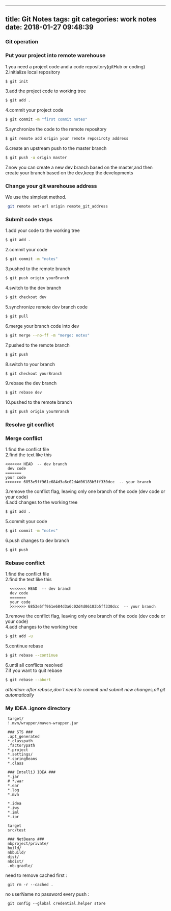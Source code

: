 ----------------
title: Git Notes
tags: git
categories: work notes
date: 2018-01-27 09:48:39
----------------


### Git operation

### Put your project into remote warehouse
1.you need a project code and a code repository(gitHub or coding)   
2.initialize local repository   

``` bash
$ git init
```

3.add the project code to working tree  
 
``` bash
$ git add .
```

4.commit your project code

``` bash
$ git commit -m "first commit notes"
```
   
5.synchronize the code to the remote repository

``` bash
$ git remote add origin your remote reposiroty address
```

6.create an upstream push to the master branch

``` bash
$ git push -u origin master
```
   
7.now you can create a new dev branch based on the master,and then create your branch based on the dev,keep the developments

### Change your git warehouse address
We use the simplest method.

   ```bash
    git remote set-url origin remote_git_address
   ```
  
### Submit code steps       
1.add your code to the working tree

``` bash
$ git add .
```

2.commit your code

``` bash
$ git commit -m "notes"
```

3.pushed to the remote branch

``` bash
$ git push origin yourBranch
```

4.switch to the dev branch 

``` bash
$ git checkout dev
```

5.synchronize remote dev branch code

``` bash
$ git pull
```

6.merge your branch code into dev

``` bash
$ git merge --no-ff -m "merge: notes"
```

7.pushed to the remote branch

``` bash
$ git push
```

8.switch to your branch 

``` bash
$ git checkout yourBranch
```

9.rebase the dev branch

``` bash
$ git rebase dev
```

10.pushed to the remote branch

``` bash
$ git push origin yourBranch
```

### Resolve git conflict

### Merge conflict   
1.find the conflict file   
2.find the text like this 
  
```
<<<<<<< HEAD  -- dev branch
 dev code
=======
your code
>>>>>>> 6853e5ff961e684d3a6c02d4d06183b5ff330dcc  -- your branch
```
   
3.remove the conflict flag, leaving only one branch of the code (dev code or your code)   
4.add changes to the working tree

 ``` bash
$ git add .
```
   
5.commit your code   

``` bash
$ git commit -m "notes"
```

6.push changes to dev branch   

``` bash
$ git push
```
   
### Rebase conflict   
1.find the conflict file   
2.find the text like this 

   ```
     <<<<<<< HEAD  -- dev branch
     dev code
     =======
     your code
     >>>>>>> 6853e5ff961e684d3a6c02d4d06183b5ff330dcc  -- your branch
   ```

3.remove the conflict flag, leaving only one branch of the code (dev code or your code)   
4.add changes to the working tree

   ``` bash
   $ git add -u
   ```

5.continue rebase   

   ``` bash
   $ git rebase --continue
   ```

6.until all conflicts resolved   
7.if you want to quit rebase   

   ``` bash
   $ git rebase --abort
   ```

*attention: after rebase,don`t need to commit and submit new changes,all git automatically*

### My IDEA .ignore directory

   ```
    target/
    !.mvn/wrapper/maven-wrapper.jar
    
    ### STS ###
    .apt_generated
    *.classpath
    .factorypath
    *.project
    *.settings/
    *.springBeans
    *.class
    
    ### IntelliJ IDEA ###
    *.jar
    # *.war
    *.ear
    *.log
    *.mvn
    
    *.idea
    *.iws
    *.iml
    *.ipr
    
    target
    src/test
    
    ### NetBeans ###
    nbproject/private/
    build/
    nbbuild/
    dist/
    nbdist/
    .nb-gradle/
   ```

need to remove cached first : 

   ```
    git rm -r --cached .
   ```
   
no userName no password every push :

   ```
    git config --global credential.helper store
   ```

  